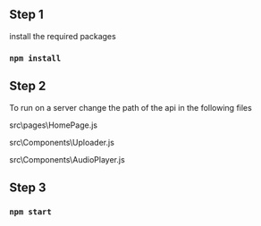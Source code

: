 ## Step 1

install the required packages

### `npm install`

## Step 2

To run on a server change the path of the api in the following files

src\pages\HomePage.js

src\Components\Uploader.js

src\Components\AudioPlayer.js

## Step 3

### `npm start`

